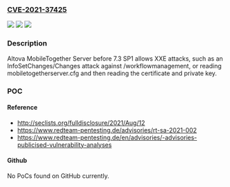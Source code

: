 ### [CVE-2021-37425](https://cve.mitre.org/cgi-bin/cvename.cgi?name=CVE-2021-37425)
![](https://img.shields.io/static/v1?label=Product&message=n%2Fa&color=blue)
![](https://img.shields.io/static/v1?label=Version&message=n%2Fa&color=blue)
![](https://img.shields.io/static/v1?label=Vulnerability&message=n%2Fa&color=brighgreen)

### Description

Altova MobileTogether Server before 7.3 SP1 allows XXE attacks, such as an InfoSetChanges/Changes attack against /workflowmanagement, or reading mobiletogetherserver.cfg and then reading the certificate and private key.

### POC

#### Reference
- http://seclists.org/fulldisclosure/2021/Aug/12
- https://www.redteam-pentesting.de/advisories/rt-sa-2021-002
- https://www.redteam-pentesting.de/en/advisories/-advisories-publicised-vulnerability-analyses

#### Github
No PoCs found on GitHub currently.

